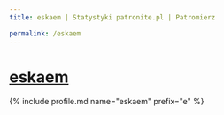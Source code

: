 ```yaml
---
title: eskaem | Statystyki patronite.pl | Patromierz

permalink: /eskaem
---
```


# [eskaem](https://patronite.pl/eskaem)

{% include profile.md name="eskaem" prefix="e" %}
